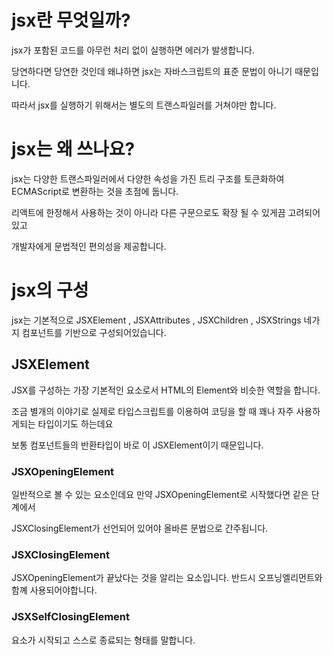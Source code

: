 # jsx란 무엇일까?

jsx가 포함된 코드를 아무런 처리 없이 실행하면 에러가 발생합니다.

당연하다면 당연한 것인데 왜냐하면 jsx는 자바스크립트의 표준 문법이 아니기 때문입니다.

따라서 jsx를 실행하기 위해서는 별도의 트랜스파일러를 거쳐야만 합니다.


# jsx는 왜 쓰나요?

jsx는 다양한 트랜스파일러에서 다양한 속성을 가진 트리 구조를 토큰화하여 ECMAScript로 변환하는 것을 초점에 둡니다.

리액트에 한정해서 사용하는 것이 아니라 다른 구문으로도 확장 될 수 있게끔 고려되어있고

개발자에게 문법적인 편의성을 제공합니다.


# jsx의 구성

jsx는 기본적으로 JSXElement , JSXAttributes , JSXChildren , JSXStrings 네가지 컴포넌트를 기반으로 구성되어있습니다.



## JSXElement

JSX를 구성하는 가장 기본적인 요소로서 HTML의 Element와 비슷한 역할을 합니다.

조금 별개의 이야기로 실제로 타입스크립트를 이용하여 코딩을 할 때 꽤나 자주 사용하게되는 타입이기도 하는데요

보통 컴포넌트들의 반환타입이 바로 이 JSXElement이기 때문입니다.

### JSXOpeningElement

일반적으로 볼 수 있는 요소인데요 만약 JSXOpeningElement로 시작했다면 같은 단계에서

JSXClosingElement가 선언되어 있어야 올바른 문법으로 간주됩니다.

### JSXClosingElement

JSXOpeningElement가 끝났다는 것을 알리는 요소입니다. 반드시 오프닝엘리먼트와 함꼐 사용되어야합니다.

### JSXSelfClosingElement

요소가 시작되고 스스로 종료되는 형태를 말합니다.

<script/>와 같은 형태를 표현한다고 볼 수 있고 이는 잠재적으로 자식을 가족있지 않다는 것을 암시하기도 합니다.

### JSXFragment

아무런 요소가 없는 형태로 JSXSelfClosingElement 형태를 띨 수 없습니다.

<></> 이런식으로 작성되어있는 것을 의미합니다.

조금 생소하지만 막상 읽어보면 당연하게 쓰고있는 녀석들입니다.



# jsx에는 컴포넌트가 대문자로 시작해야한다는 제약이 없다.

컴포넌트는 대문자로 시작해야한다는 제약은 리액트에서 자체적으로 제공하는 제약인데요

이것은 기본 html 과 리액트 컴포넌트를 원활히 구분하기 위한 제약입니다.


# JSXElementName

JSXElementName은 JSXElement의 요소이름으로 쓸 수 있는 것을 의미합니다.

이름으로 가능한 것은 다음과 같은데요

## JSXIdentifier 

JSX 내부에서 사용할 수 있는 식별자를 의미합니다.

자바스크립트의 식별자 규칙과 동일한데요

숫자로 시작하거나 $,  _ 외의 다른 특수문자로는 시작할 수 없습니다.

## JSXNamespacedName

JSXIdentifier:JSXIdentifier의 조합이라고 할 수 있습니다. :를 통해 서로 다른 식별자를 이어주는 것도 하나의 식별자로 취급되는데요

:로 묶을 수 있는 것은 한개 뿐이며 두개 이상은 올바른 식별자로 취급되지 않습니다.

이거 이해하기가 좀 빡셀 수 있는데 예시를 보면 이해가 조금 쉽습니다.


```tsx

<foo:bar></foo:bar> // <<< 이건 가능 왜냐면 :로 묶는게 한개뿐이었음

<foo:bar:baz></foo:bar:baz> // <<< 이건 불가능 왜냐면 :로 묶는게 한개 이상
```

## JSXMemeberExpression

JSXidentifier.JSXIdentifier의 조합입니다.

.을 통해 서로 다른 식별자를 이어주는 것도 하나의 식별자로 취급되는데

그러면 위의 NamespacedName과 무슨 차이가 있냐?? 라는 궁금증이 생깁니다.

:로 묶는것과는 다르게 .을 여러개 이어서 사용할 수도 있다는 차이점이 존재하지만

네임 스페이스를 이어서 사용하는것은 불가능합니다.

```tsx
<foo.bar.baz></foo.bar.baz> // 이건 okay

<foo:bar.baz></foo:bar.baz> // 이건 불가능
```


# JSXAttributes

JSXElement에 부여할 수 있는 속성을 의미합니다.

단순히 속성을 의미하기 때문에 모든 경우에서 필수값이 아니고 존재하지 않아도 에러가 나지 않습니다.

## JSXSpreadAttributes

자바스크립트의 전개 연산자와 동일한 역할을 한다고 볼 수 있습니다.

{...AssignmentExpression} 이 표현식에는 객체뿐만 아니라 자바스크립트에서 표현식으로 취급되는 모든것이 들어갈 수 있습니다.

조건문 표현식, 화살표 함수, 할당식 등등이 가능합니다.

## JSXAttribute

속성을 나타내는 키와 값으로 짝을 이루어서 표현합니다.

키는 JSXAttributeName , 값은 JSXAttributeValue로 불립니다.

